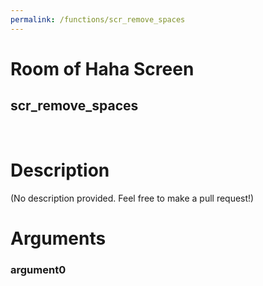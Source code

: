 ```yaml
---
permalink: /functions/scr_remove_spaces
---
```

# Room of Haha Screen  
## scr_remove_spaces  
&nbsp;  
# Description  
(No description provided. Feel free to make a pull request!) 
&nbsp;  
# Arguments
### argument0

&nbsp;  


